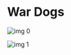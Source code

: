 # War Dogs

![img 0](https://fanart.tv/fanart/movies/308266/moviethumb/war-dogs-57a9d09ded496.jpg)

![img 1](https://i.imgur.com/oiZEQAk.png)

